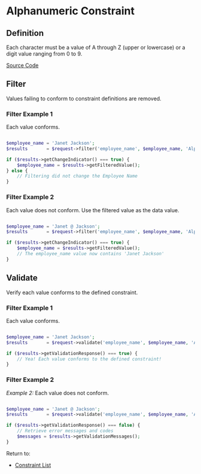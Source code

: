 
# Alphanumeric Constraint

## Definition

Each character must be a value of A through Z (upper or lowercase) or a digit value ranging from 0 to 9.

[Source Code]()

## Filter

Values failing to conform to constraint definitions are removed.

### Filter Example 1

Each value conforms.

```php

$employee_name = 'Janet Jackson';
$results       = $request->filter('employee_name', $employee_name, 'Alphanumeric');

if ($results->getChangeIndicator() === true) {
    $employee_name = $results->getFilteredValue();
} else {
    // Filtering did not change the Employee Name
}

```

### Filter Example 2

Each value does not conform. Use the filtered value as the data value.

```php

$employee_name = 'Janet @ Jackson';
$results       = $request->filter('employee_name', $employee_name, 'Alphanumeric');

if ($results->getChangeIndicator() === true) {
    $employee_name = $results->getFilteredValue();
    // The employee_name value now contains 'Janet Jackson'
}

```

## Validate

Verify each value conforms to the defined constraint.

### Filter Example 1

Each value conforms.

```php

$employee_name = 'Janet Jackson';
$results       = $request->validate('employee_name', $employee_name, 'Alphanumeric');

if ($results->getValidationResponse() === true) {
    // Yea! Each value conforms to the defined constraint!
}

```

### Filter Example 2

*Example 2:* Each value does not conform.

```php

$employee_name = 'Janet @ Jackson';
$results       = $request->validate('employee_name', $employee_name, 'Alphanumeric');

if ($results->getValidationResponse() === false) {
    // Retrieve error messages and codes
    $messages = $results->getValidationMessages();
}


```

Return to:
 * [Constraint List](https://github.com/Molajo/Fieldhandler#constraints)
